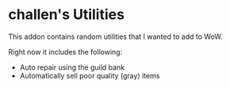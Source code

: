 # challen's Utilities

This addon contains random utilities that I wanted to add to WoW.

Right now it includes the following:
* Auto repair using the guild bank
* Automatically sell poor quality (gray) items
